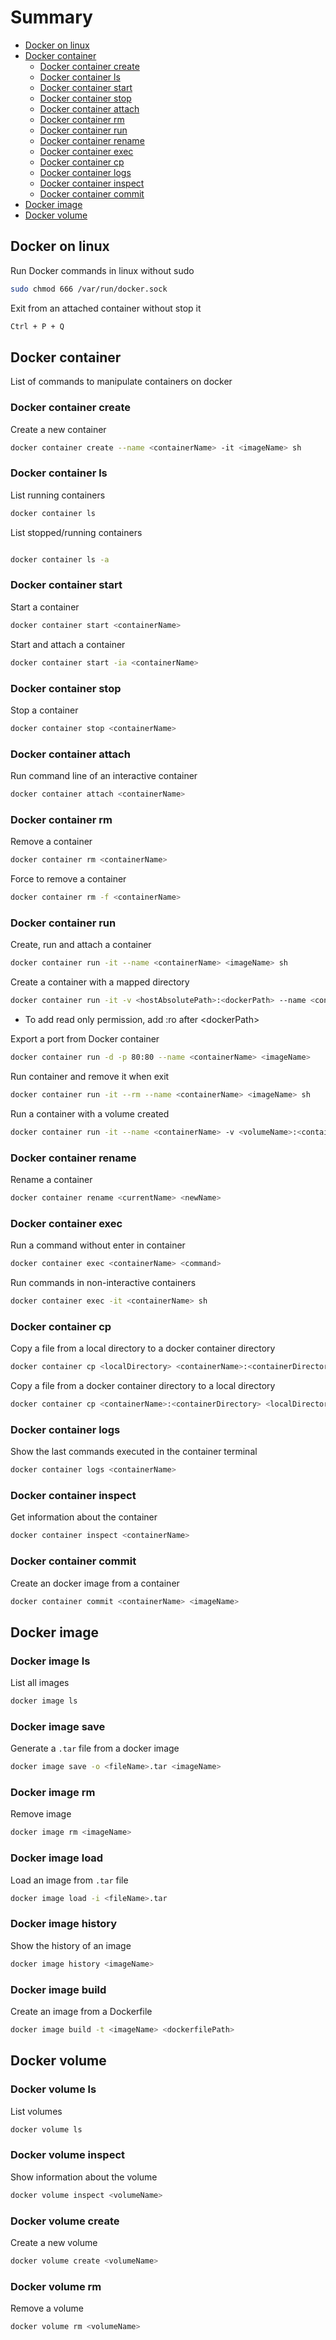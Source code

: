 # Summary

- [Docker on linux](#docker-on-linux)
- [Docker container](#docker-container)
    - [Docker container create](#docker-container-create)
    - [Docker container ls](#docker-container-ls)
    - [Docker container start](#docker-container-start)
    - [Docker container stop](#docker-container-stop)
    - [Docker container attach](#docker-container-attach)
    - [Docker container rm](#docker-container-rm)
    - [Docker container run](#docker-container-run)
    - [Docker container rename](#docker-container-rename)
    - [Docker container exec](#docker-container-exec)
    - [Docker container cp](#docker-container-cp)
    - [Docker container logs](#docker-container-logs)
    - [Docker container inspect](#docker-container-inspect)
    - [Docker container commit](#docker-container-commit)
- [Docker image](#docker-image)
- [Docker volume](#docker-volume)


## Docker on linux

Run Docker commands in linux without sudo

```zsh
sudo chmod 666 /var/run/docker.sock
```

Exit from an attached container without stop it

```zsh
Ctrl + P + Q
```

## Docker container

List of commands to manipulate containers on docker

### Docker container create

Create a new container

```zsh
docker container create --name <containerName> -it <imageName> sh
```

### Docker container ls

List running containers

```zsh
docker container ls
```

List stopped/running containers

```zsh

docker container ls -a
```

### Docker container start

Start a container

```zsh
docker container start <containerName>
```

Start and attach a container

```zsh
docker container start -ia <containerName>
```

### Docker container stop

Stop a container

```zsh
docker container stop <containerName>
```

### Docker container attach

Run command line of an interactive container

```zsh
docker container attach <containerName>
```

### Docker container rm

Remove a container

```zsh
docker container rm <containerName>
```

Force to remove a container
```zsh
docker container rm -f <containerName>
```

### Docker container run

Create, run and attach a container

```zsh
docker container run -it --name <containerName> <imageName> sh
```

Create a container with a mapped directory
```zsh
docker container run -it -v <hostAbsolutePath>:<dockerPath> --name <containerName> <imageName> sh
```
- To add read only permission, add :ro after \<dockerPath>

Export a port from Docker container
```zsh
docker container run -d -p 80:80 --name <containerName> <imageName>
```

Run container and remove it when exit
```zsh
docker container run -it --rm --name <containerName> <imageName> sh
```

Run a container with a volume created
```zsh
docker container run -it --name <containerName> -v <volumeName>:<containerPath> <imageName> sh
```

### Docker container rename

Rename a container

```zsh
docker container rename <currentName> <newName>
```

### Docker container exec

Run a command without enter in container

```zsh
docker container exec <containerName> <command>
```

Run commands in non-interactive containers
```zsh
docker container exec -it <containerName> sh
```

### Docker container cp

Copy a file from a local directory to a docker container directory

```zsh
docker container cp <localDirectory> <containerName>:<containerDirectory>
```

Copy a file from a docker container directory to a local directory

```zsh
docker container cp <containerName>:<containerDirectory> <localDirectory> 
```

### Docker container logs

Show the last commands executed in the container terminal

```zsh
docker container logs <containerName>
```

### Docker container inspect

Get information about the container

```zsh
docker container inspect <containerName>
```

### Docker container commit

Create an docker image from a container
```zsh
docker container commit <containerName> <imageName>
```

## Docker image

### Docker image ls

List all images
```zsh
docker image ls
```

### Docker image save

Generate a `.tar` file from a docker image
```zsh
docker image save -o <fileName>.tar <imageName>
```


### Docker image rm

Remove image
```zsh
docker image rm <imageName>
```

### Docker image load

Load an image from `.tar` file
```zsh
docker image load -i <fileName>.tar
```

### Docker image history

Show the history of an image
```zsh
docker image history <imageName>
```

### Docker image build

Create an image from a Dockerfile
```zsh
docker image build -t <imageName> <dockerfilePath>
```

## Docker volume

### Docker volume ls

List volumes
```zsh
docker volume ls
```

### Docker volume inspect

Show information about the volume
```zsh
docker volume inspect <volumeName>
```

### Docker volume create

Create a new volume
```zsh
docker volume create <volumeName>
```

### Docker volume rm

Remove a volume
```zsh
docker volume rm <volumeName>
```